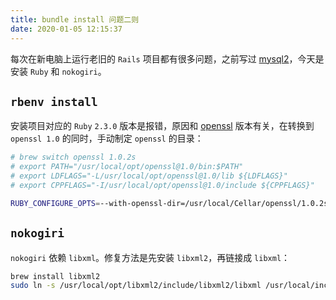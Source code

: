 ```yaml
---
title: bundle install 问题二则
date: 2020-01-05 12:15:37
---
```


每次在新电脑上运行老旧的 `Rails` 项目都有很多问题，之前写过 [mysql2](https://www.tuliren.dev/2019/06/24/install-mysql2-gem/)，今天是安装 `Ruby` 和 `nokogiri`。

## `rbenv install`

安装项目对应的 `Ruby` `2.3.0` 版本是报错，原因和 [openssl](https://www.tuliren.dev/2020/01/02/fix-bundle-install/) 版本有关，在转换到 `openssl 1.0` 的同时，手动制定 `openssl` 的目录：

```sh
# brew switch openssl 1.0.2s
# export PATH="/usr/local/opt/openssl@1.0/bin:$PATH"
# export LDFLAGS="-L/usr/local/opt/openssl@1.0/lib ${LDFLAGS}"
# export CPPFLAGS="-I/usr/local/opt/openssl@1.0/include ${CPPFLAGS}"

RUBY_CONFIGURE_OPTS=--with-openssl-dir=/usr/local/Cellar/openssl/1.0.2s/ rbenv install 2.3.0
```

## `nokogiri`

`nokogiri` 依赖 `libxml`。修复方法是先安装 `libxml2`，再链接成 `libxml`：

```sh
brew install libxml2
sudo ln -s /usr/local/opt/libxml2/include/libxml2/libxml /usr/local/include/libxml
```
